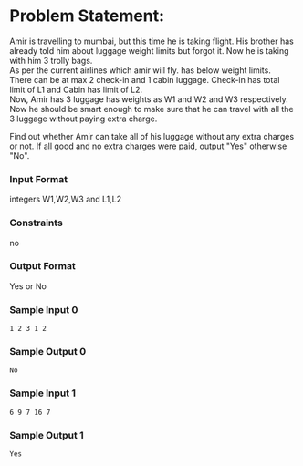 # Problem Statement:

Amir is travelling to mumbai, but this time he is taking flight. His brother has already told him about luggage weight limits but forgot it. Now he is taking with him 3 trolly bags.<br>
As per the current airlines which amir will fly. has below weight limits.<br>
There can be at max 2 check-in and 1 cabin luggage. Check-in has total limit of L1 and Cabin has limit of L2.<br>
Now, Amir has 3 luggage has weights as W1 and W2 and W3 respectively. Now he should be smart enough to make sure that he can travel with all the 3 luggage without paying extra charge.

Find out whether Amir can take all of his luggage without any extra charges or not. If all good and no extra charges were paid, output "Yes" otherwise "No".

### Input Format

integers W1,W2,W3 and L1,L2

### Constraints

no

### Output Format

Yes or No

### Sample Input 0
```
1 2 3 1 2 
```
### Sample Output 0
```
No
```
### Sample Input 1
```
6 9 7 16 7
```
### Sample Output 1
```
Yes
```
